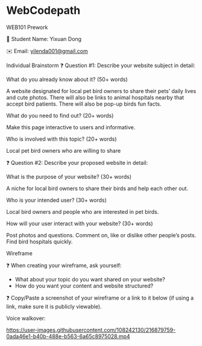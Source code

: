 # WebCodepath

WEB101 Prework

👤 Student Name: Yixuan Dong

✉️ Email: yilenda001@gmail.com

Individual Brainstorm
❓ Question #1:  Describe your website subject in detail:

What do you already know about it? (50+ words)

A website designated for local pet bird owners to share their pets’ daily lives and cute photos. There will also be links to animal hospitals nearby that accept bird patients. There will also be pop-up birds fun facts.


What do you need to find out? (20+ words)

Make this page interactive to users and informative.


Who is involved with this topic? (20+ words)

Local pet bird owners who are willing to share


❓ Question #2: Describe your proposed website in detail:

What is the purpose of your website? (30+ words)

A niche for local bird owners to share their birds and help each other out.


Who is your intended user? (30+ words)

Local bird owners and people who are interested in pet birds.


How will your user interact with your website? (30+ words)

Post photos and questions. Comment on,  like or dislike other people’s posts. Find bird hospitals quickly.




Wireframe 

❓ When creating your wireframe, ask yourself:

- What about your topic do you want shared on your website?
- How do you want your content and website structured?

❓ Copy/Paste a screenshot of your wireframe or a link to it below (if using a link, make sure it is publicly viewable).



Voice walkover:

https://user-images.githubusercontent.com/108242130/216879759-0ada46e1-b40b-488e-b563-6a65c8975028.mp4






